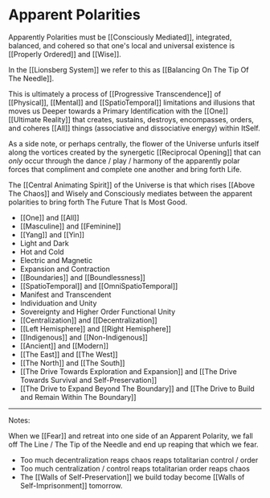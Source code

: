 # Apparent Polarities

Apparently Polarities must be [[Consciously Mediated]], integrated, balanced, and cohered so that one's local and universal existence is [[Properly Ordered]] and [[Wise]]. 

In the [[Lionsberg System]] we refer to this as [[Balancing On The Tip Of The Needle]].  

This is ultimately a process of [[Progressive Transcendence]] of [[Physical]], [[Mental]] and [[SpatioTemporal]] limitations and illusions that moves us Deeper towards a Primary Identification with the [[One]] [[Ultimate Reality]] that creates, sustains, destroys, encompasses, orders, and coheres [[All]] things (associative and dissociative energy) within ItSelf. 

As a side note, or perhaps centrally, the flower of the Universe unfurls itself along the vortices created by the synergetic [[Reciprocal Opening]] that can *only* occur through the dance / play / harmony of the apparently polar forces that compliment and complete one another and bring forth Life. 

The [[Central Animating Spirit]] of the Universe is that which rises [[Above The Chaos]] and Wisely and Consciously mediates between the apparent polarities to bring forth The Future That Is Most Good. 

- [[One]] and [[All]]  
- [[Masculine]] and [[Feminine]]  
- [[Yang]] and [[Yin]]   
- Light and Dark    
- Hot and Cold  
- Electric and Magnetic  
- Expansion and Contraction  
- [[Boundaries]] and [[Boundlessness]]  
- [[SpatioTemporal]] and [[OmniSpatioTemporal]]  
- Manifest and Transcendent  
- Individuation and Unity  
- Sovereignty and Higher Order Functional Unity  
- [[Centralization]] and [[Decentralization]]  
- [[Left Hemisphere]] and [[Right Hemisphere]]  
- [[Indigenous]] and [[Non-Indigenous]]  
- [[Ancient]] and [[Modern]]  
- [[The East]] and [[The West]]  
- [[The North]] and [[The South]]  
- [[The Drive Towards Exploration and Expansion]]  and [[The Drive Towards Survival and Self-Preservation]] 
- [[The Drive to Expand Beyond The Boundary]] and [[The Drive to Build and Remain Within The Boundary]]   

____
Notes: 

When we [[Fear]] and retreat into one side of an Apparent Polarity, we fall off The Line / The Tip of the Needle and end up reaping that which we fear. 

- Too much decentralization reaps chaos reaps totalitarian control / order 
- Too much centralization / control reaps totalitarian order reaps chaos 
- The [[Walls of Self-Preservation]] we build today become [[Walls of Self-Imprisonment]] tomorrow.  

